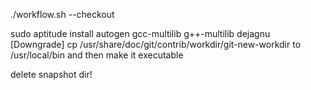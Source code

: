 ./workflow.sh --checkout

sudo aptitude install autogen gcc-multilib g++-multilib dejagnu [Downgrade]
cp /usr/share/doc/git/contrib/workdir/git-new-workdir to /usr/local/bin and then make it executable

delete snapshot dir!
